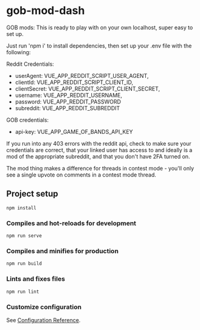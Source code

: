 # gob-mod-dash

GOB mods: This is ready to play with on your own localhost, super easy to set up.

Just run 'npm i' to install dependencies, then set up your .env file with the following:

Reddit Credentials:

- userAgent: VUE_APP_REDDIT_SCRIPT_USER_AGENT,
- clientId: VUE_APP_REDDIT_SCRIPT_CLIENT_ID,
- clientSecret: VUE_APP_REDDIT_SCRIPT_CLIENT_SECRET,
- username: VUE_APP_REDDIT_USERNAME,
- password: VUE_APP_REDDIT_PASSWORD
- subreddit: VUE_APP_REDDIT_SUBREDDIT

GOB credentials:

- api-key: VUE_APP_GAME_OF_BANDS_API_KEY

If you run into any 403 errors with the reddit api, check to make sure your credentials are correct, that your linked user has access to and ideally is a mod of the appropriate subreddit, and that you don't have 2FA turned on.

The mod thing makes a difference for threads in contest mode - you'll only see a single upvote on comments in a contest mode thread.

## Project setup
```
npm install
```

### Compiles and hot-reloads for development
```
npm run serve
```

### Compiles and minifies for production
```
npm run build
```

### Lints and fixes files
```
npm run lint
```

### Customize configuration
See [Configuration Reference](https://cli.vuejs.org/config/).
